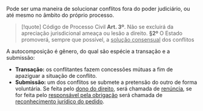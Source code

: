 Pode ser uma maneira de solucionar conflitos fora do poder judiciário, ou até mesmo no âmbito do próprio processo.

>[!quote] Código de Processo Civil
>**Art. 3º**. Não se excluirá da apreciação jurisdicional ameaça ou lesão a direito.
>**§2º** O Estado promoverá, sempre que possível, a <u>solução consensual</u> dos conflitos

A autocomposição é gênero, do qual são espécie a transação e a submissão:
- **Transação:** os conflitantes fazem concessões mútuas a fim de apaziguar a situação de conflito.
- **Submissão:** um dos conflitos se submete a pretensão do outro de forma voluntária. Se feita pelo <u>dono do direito</u>, será chamada de <u>renúncia</u>, se for feita pelo <u>responsável pela obrigação</u> será chamada de <u>reconhecimento jurídico do pedido</u>.